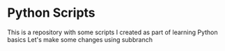 # Python Scripts

This is a repository with some scripts I created as part of learning Python basics
Let's make some changes using subbranch
